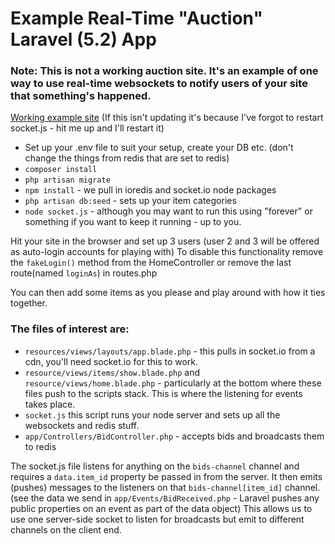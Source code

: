 # Example Real-Time "Auction" Laravel (5.2) App
### Note: This is not a working auction site. It's an example of one way to use real-time websockets to notify users of your site that something's happened.

[Working example site](http://auctioneer.btk.scot) (If this isn't updating it's because I've forgot to restart socket.js - hit me up and I'll restart it)

* Set up your .env file to suit your setup, create your DB etc. (don't change the things from redis that are set to redis)
* `composer install`
* `php artisan migrate`
* `npm install` - we pull in ioredis and socket.io node packages
* `php artisan db:seed` - sets up your item categories
* `node socket.js` - although you may want to run this using "forever" or something if you want to keep it running - up to you.

Hit your site in the browser and set up 3 users (user 2 and 3 will be offered as auto-login accounts for playing with)
To disable this functionality remove the `fakeLogin()` method from the HomeController or remove the last route(named `loginAs`) in routes.php

You can then add some items as you please and play around with how it ties together.

### The files of interest are:

* `resources/views/layouts/app.blade.php` - this pulls in socket.io from a cdn, you'll need socket.io for this to work.
* `resource/views/items/show.blade.php` and `resource/views/home.blade.php` - particularly at the bottom where these files push to the scripts stack. This is where the listening for events takes place.
* `socket.js` this script runs your node server and sets up all the websockets and redis stuff.
* `app/Controllers/BidController.php` - accepts bids and broadcasts them to redis

The socket.js file listens for anything on the `bids-channel` channel and requires a `data.item_id` property be passed in from the server. It then emits (pushes) messages to the listeners on that `bids-channel[item_id]` channel.
(see the data we send in `app/Events/BidReceived.php` - Laravel pushes any public properties on an event as part of the data object) This allows us to use one server-side socket to listen for broadcasts but emit to different channels on the client end.
